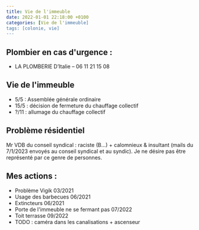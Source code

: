 ```yaml
---
title: Vie de l'immeuble
date: 2022-01-01 22:18:00 +0100
categories: [Vie de l'immeuble]
tags: [colonie, vie]
---
```


## Plombier en cas d'urgence : 
- LA PLOMBERIE D’Italie – 06 11 21 15 08 

## Vie de l'immeuble
- 5/5 : Assemblée générale ordinaire
- 15/5 : décision de fermeture du chauffage collectif 
- ?/11 : allumage du chauffage collectif

## Problème résidentiel
Mr VDB du conseil syndical : raciste (B...) + calomnieux & insultant (mails du 7/1/2023 envoyés au conseil syndical et au syndic). Je ne désire pas être représenté par ce genre de personnes.

## Mes actions :
- Problème Vigik 03/2021
- Usage des barbecues 06/2021
- Extincteurs 06/2021
- Porte de l'immeuble ne se fermant pas 07/2022
- Toit terrasse 09/2022
- TODO : caméra dans les canalisations + ascenseur
